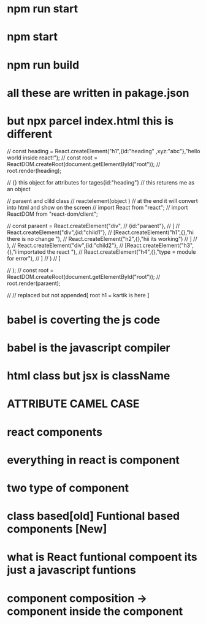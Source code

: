 # npm run start 
# npm start
# npm run build 
# all these are written in pakage.json
# but npx parcel index.html this is  different 
//  const heading = React.createElement("h1",{id:"heading" ,xyz:"abc"},"hello world inside react!");
//         const root = ReactDOM.createRoot(document.getElementById("root"));
//         root.render(heading);

// {} this object for attributes for tages{id:"heading"}
// this returens me as an object 

// paraent and clild class
// reactelement(object )
// at the end it will convert into html and show on the screen
// import React from "react";
// import ReactDOM from "react-dom/client";

// const paraent = React.createElement("div",
//     {id:"paraent"},
//     [
//         React.createElement("div",{id:"child1"},
//         [React.createElement("h1",{},"hi there is no change  "),
//             React.createElement("h2",{},"hii its working")
//         ]
//     ),
//     React.createElement("div",{id:"child2"},
//         [React.createElement("h3",{},"i importated the react  "),
//             React.createElement("h4",{},"type = module for error"),
//         ]
//     )
//     ]

// );
// const root = ReactDOM.createRoot(document.getElementById("root"));
// root.render(paraent);

// // replaced but not appended[ root h1 = kartik is here ]
# babel is coverting the js code 
# babel is the javascript compiler 
# html class but jsx is className
# ATTRIBUTE  CAMEL CASE


# react components 
# everything in react is component
# two type of component 
# class based[old]  Funtional based components [New]
# what is React funtional compoent its just a javascript funtions
# component composition -> component inside the component 

